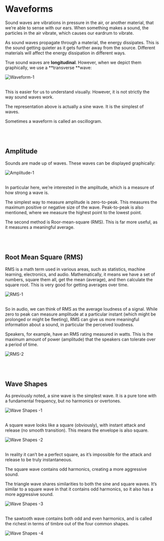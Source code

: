 # Waveforms
Sound waves are vibrations in pressure in the air, or another material, that we’re able to sense with our ears. When something makes a sound, the particles in the air vibrate, which causes our eardrum to vibrate.

As sound waves propagate through a material, the energy dissipates. This is the sound getting quieter as it gets further away from the source. Different materials will affect the energy dissipation in different ways.

True sound waves are **longitudinal**. However, when we depict them graphically, we use a **transverse **wave:

![Waveform-1](https://github.com/user-attachments/assets/4ab0fde4-830d-43da-ac6f-25af4a674a3b)
</br></br>

This is easier for us to understand visually. However, it is not strictly the way sound waves work.

The representation above is actually a sine wave. It is the simplest of waves.

Sometimes a waveform is called an oscillogram.


<br/><br/>
## Amplitude
Sounds are made up of waves. These waves can be displayed graphically:

![Amplitude-1](https://github.com/user-attachments/assets/78849d8a-644e-412b-8b7f-96beaa5639d6)
</br></br>

In particular here, we’re interested in the amplitude, which is a measure of how strong a wave is.

The simplest way to measure amplitude is zero-to-peak. This measures the maximum positive or negative size of the wave. Peak-to-peak is also mentioned, where we measure the highest point to the lowest point.

The second method is Roor-mean-square (RMS). This is far more useful, as it measures a meaningful average.


<br/><br/>
## Root Mean Square (RMS)
RMS is a math term used in various areas, such as statistics, machine learning, electronics, and audio. Mathematically, it means we have a set of numbers, square them all, get the mean (average), and then calculate the square root. This is very good for getting averages over time.

![RMS-1](https://github.com/user-attachments/assets/2e8e0b8a-331c-4c05-afd9-2ec7d63a4949)
</br></br>

So in audio, we can think of RMS as the average loudness of a signal. While zero to peak can measure amplitude at a particular instant (which might be prolonged or might be fleeting), RMS can give us more meaningful information about a sound, in particular the perceived loudness.

Speakers, for example, have an RMS rating measured in watts. This is the maximum amount of power (amplitude) that the speakers can tolerate over a period of time.

![RMS-2](https://github.com/user-attachments/assets/9df02e72-e1a2-4615-914f-9c8a036bca25)


</br></br>
## Wave Shapes
As previously noted, a sine wave is the simplest wave. It is a pure tone with a fundamental frequency, but no harmonics or overtones.

![Wave Shapes -1](https://github.com/user-attachments/assets/b404c6d6-a9a8-4722-980b-100da70b827e)
</br></br>

A square wave looks like a square (obviously), with instant attack and release (no smooth transition). This means the envelope is also square.

![Wave Shapes -2](https://github.com/user-attachments/assets/adf61de3-1bbd-4186-8e06-7dc70a2a11b8)
</br></br>

In reality it can’t be a perfect square, as it’s impossible for the attack and release to be truly instantaneous.

The square wave contains odd harmonics, creating a more aggressive sound.


The triangle wave shares similarities to both the sine and square waves. It’s similar to a square wave in that it contains odd harmonics, so it also has a more aggressive sound.

![Wave Shapes -3](https://github.com/user-attachments/assets/7fdecf1e-8f6e-4829-81db-8cdb486f01a7)
</br></br>

The sawtooth wave contains both odd and even harmonics, and is called the richest in terms of timbre out of the four common shapes.

![Wave Shapes -4](https://github.com/user-attachments/assets/567bd28d-3c17-4fca-a8bb-1bc9cdb45dbe)
</br></br>

